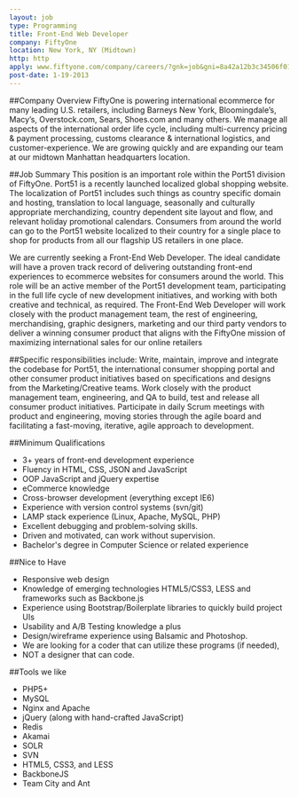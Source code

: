 ```yaml
---
layout: job
type: Programming
title: Front-End Web Developer
company: FiftyOne
location: New York, NY (Midtown)
http: http
apply: www.fiftyone.com/company/careers/?gnk=job&gni=8a42a12b3c34506f013c4fd2af820846
post-date: 1-19-2013
--- 
```


##Company Overview
FiftyOne is powering international ecommerce for many leading U.S. retailers, including Barneys New York, Bloomingdale’s, Macy’s, Overstock.com, Sears, Shoes.com and many others. We manage all aspects of the international order life cycle, including multi-currency pricing & payment processing, customs clearance & international logistics, and customer-experience. We are growing quickly and are expanding our team at our midtown Manhattan headquarters location.

##Job Summary
This position is an important role within the Port51 division of FiftyOne. Port51 is a recently launched localized global shopping website. The localization of Port51 includes such things as country specific domain and hosting, translation to local language, seasonally and culturally appropriate merchandizing, country dependent site layout and flow, and relevant holiday promotional calendars. Consumers from around the world can go to the Port51 website localized to their country for a single place to shop for products from all our flagship US retailers in one place.

We are currently seeking a Front-End Web Developer. The ideal candidate will have a proven track record of delivering outstanding front-end experiences to ecommerce websites for consumers around the world. This role will be an active member of the Port51 development team, participating in the full life cycle of new development initiatives, and working with both creative and technical, as required. The Front-End Web Developer will work closely with the product management team, the rest of engineering, merchandising, graphic designers, marketing and our third party vendors to deliver a winning consumer product that aligns with the FiftyOne mission of maximizing international sales for our online retailers 

##Specific responsibilities include:
Write, maintain, improve and integrate the codebase for Port51, the international consumer shopping portal and other consumer product initiatives based on specifications and designs from the Marketing/Creative teams.
Work closely with the product management team, engineering, and QA to build, test and release all consumer product initiatives.
Participate in daily Scrum meetings with product and engineering, moving stories through the agile board and facilitating a fast-moving, iterative, agile approach to
development. 

##Minimum Qualifications
* 3+ years of front-end development experience
* Fluency in HTML, CSS, JSON and JavaScript 
* OOP JavaScript and jQuery expertise
* eCommerce knowledge 
* Cross-browser development (everything except IE6)
* Experience with version control systems (svn/git)
* LAMP stack experience (Linux, Apache, MySQL, PHP)
* Excellent debugging and problem-solving skills.
* Driven and motivated, can work without supervision.
* Bachelor's degree in Computer Science or related experience

##Nice to Have
* Responsive web design 
* Knowledge of emerging technologies HTML5/CSS3, LESS and frameworks such as Backbone.js
* Experience using Bootstrap/Boilerplate libraries to quickly build project UIs
* Usability and A/B Testing knowledge a plus
* Design/wireframe experience using Balsamic and Photoshop.
* We are looking for a coder that can utilize these programs (if needed),
* NOT a designer that can code.

##Tools we like
* PHP5+
* MySQL
* Nginx and Apache
* jQuery (along with hand-crafted JavaScript)
* Redis
* Akamai
* SOLR
* SVN
* HTML5, CSS3, and LESS
* BackboneJS
* Team City and Ant